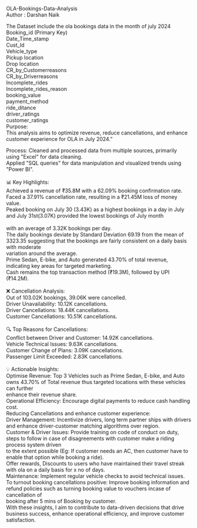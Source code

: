 OLA-Bookings-Data-Analysis
<br>
Author : Darshan Naik

The Dataset include the ola bookings data in the month of july 2024
<br>
Booking_id (Primary Key)
<br>
Date_Time_stamp
<br>
Cust_Id
<br>
Vehicle_type
<br>
Pickup location
<br>
Drop location
<br>
CR_by_Customerreasons
<br>
CR_by_Driverreasons
<br>
Incomplete_rides
<br>
Incomplete_rides_reason
<br>
booking_value
<br>
payment_method
<br>
ride_ditance
<br>
driver_ratings
<br>
customer_ratings
<br>
Purpose:  
This analysis aims to optimize revenue, reduce cancellations, and enhance customer experience for OLA in July 2024.”
<br>

Process: 
Cleaned and processed data from multiple sources, primarily using "Excel" for data cleaning.
<br>
Applied "SQL queries" for data manipulation and visualized trends using "Power BI".
<br> 
<br>
📊 Key Highlights:
<br>
Achieved a revenue of ₹35.8M with a 62.09% booking confirmation rate.
<br>
Faced a 37.91% cancellation rate, resulting in a ₹21.45M loss of money value.
<br>
Peaked booking on July 30 (3.43K) as a highest bookings in a day in July and July 31st(3.07K) provided the lowest bookings of July month  
<br>
with an average of 3.32K bookings per day. 
<br>
The daily bookings deviate by Standard Deviation 69.19 from the mean of 3323.35 suggesting that the bookings are fairly consistent on a daily basis with moderate 
<br>
variation around the average.
<br>
Prime Sedan, E-bike, and Auto generated 43.70% of total revenue, indicating key areas for targeted marketing.
<br>
Cash remains the top transaction method (₹19.3M), followed by UPI (₹14.2M).
<br>
<br>
❌ Cancellation Analysis:
<br>
Out of 103.02K bookings, 39.06K were cancelled.
<br>
Driver Unavailability: 10.12K cancellations.
<br>
Driver Cancellations: 18.44K cancellations.
<br>
Customer Cancellations: 10.51K cancellations.
<br>
<br>
🔍 Top Reasons for Cancellations:
<br>
Conflict between Driver and Customer: 14.92K cancellations.
<br>
Vehicle Technical Issues: 9.63K cancellations.
<br>
Customer Change of Plans: 3.09K cancellations.
<br>
Passenger Limit Exceeded: 2.83K cancellations.
<br>
<br>
💡 Actionable Insights:
<br>
Optimise Revenue: Top 3 Vehicles such as Prime Sedan, E-bike, and Auto owns 43.70% of  Total revenue thus targeted locations with these vehicles can further 
<br>
enhance their revenue share.
<br>
Operational Efficiency: Encourage digital payments to reduce cash handling cost.
<br>
Reducing Cancellations and enhance customer experience:
<br>
Driver Management: Incentivize drivers, long term partner ships with drivers and enhance driver-customer matching algorithms over region.
<br>
Customer & Driver Issues: Provide training on code of conduct on duty, steps to follow in case of disagreements with customer make a riding process system driven 
<br>
to the extent possible (Eg: If customer needs an AC, then customer have to enable that option while booking a ride).
<br>
Offer rewards, Discounts to users who have maintained their travel streak with ola on a daily basis for x no of days.
<br>
Maintenance: Implement regular vehicle checks to avoid technical issues.
<br>
To turnout booking cancellations positive: Improve booking information and refund policies such as turning booking value to vouchers incase of cancellation of 
<br>
booking after 5 mins of Booking by customer.
<br>
With these insights, I aim to contribute to data-driven decisions that drive business success, enhance operational efficiency, and improve customer satisfaction.
<br>
<br>
